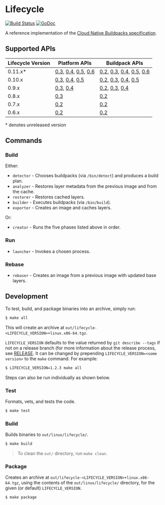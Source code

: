 # Lifecycle

[![Build Status](https://github.com/buildpacks/lifecycle/workflows/build/badge.svg)](https://github.com/buildpacks/lifecycle/actions)
[![GoDoc](https://godoc.org/github.com/buildpacks/lifecycle?status.svg)](https://godoc.org/github.com/buildpacks/lifecycle)

A reference implementation of the [Cloud Native Buildpacks specification](https://github.com/buildpacks/spec).

## Supported APIs
Lifecycle Version | Platform APIs                                          | Buildpack APIs |
------------------|--------------------------------------------------------|----------------|
0.11.x*           | [0.3][p/0.3], [0.4][p/0.4], [0.5][p/0.5], [0.6][p/0.6] | [0.2][b/0.2], [0.3][b/0.3], [0.4][b/0.4], [0.5][b/0.5], [0.6][b/0.6]
0.10.x            | [0.3][p/0.3], [0.4][p/0.4], [0.5][p/0.5]               | [0.2][b/0.2], [0.3][b/0.3], [0.4][b/0.4], [0.5][b/0.5]
0.9.x             | [0.3][p/0.3], [0.4][p/0.4]                             | [0.2][b/0.2], [0.3][b/0.3], [0.4][b/0.4]
0.8.x             | [0.3][p/0.3]                                           | [0.2][b/0.2]
0.7.x             | [0.2][p/0.2]                                           | [0.2][b/0.2]
0.6.x             | [0.2][p/0.2]                                           | [0.2][b/0.2]

[b/0.2]: https://github.com/buildpacks/spec/blob/buildpack/v0.2/buildpack.md
[b/0.3]: https://github.com/buildpacks/spec/tree/buildpack/v0.3/buildpack.md
[b/0.4]: https://github.com/buildpacks/spec/tree/buildpack/v0.4/buildpack.md
[b/0.5]: https://github.com/buildpacks/spec/tree/buildpack/v0.5/buildpack.md
[b/0.6]: https://github.com/buildpacks/spec/tree/buildpack/v0.6/buildpack.md
[p/0.2]: https://github.com/buildpacks/spec/blob/platform/v0.2/platform.md
[p/0.3]: https://github.com/buildpacks/spec/blob/platform/v0.3/platform.md
[p/0.4]: https://github.com/buildpacks/spec/blob/platform/v0.4/platform.md
[p/0.5]: https://github.com/buildpacks/spec/blob/platform/v0.5/platform.md
[p/0.6]: https://github.com/buildpacks/spec/blob/platform/v0.6/platform.md

\* denotes unreleased version

## Commands

### Build

Either:
* `detector` - Chooses buildpacks (via `/bin/detect`) and produces a build plan.
* `analyzer` - Restores layer metadata from the previous image and from the cache.
* `restorer` - Restores cached layers.
* `builder` -  Executes buildpacks (via `/bin/build`).
* `exporter` - Creates an image and caches layers.

Or:
* `creator` - Runs the five phases listed above in order.

### Run

* `launcher` - Invokes a chosen process.

### Rebase

* `rebaser` - Creates an image from a previous image with updated base layers.

## Development
To test, build, and package binaries into an archive, simply run:

```bash
$ make all
```
This will create an archive at `out/lifecycle-<LIFECYCLE_VERSION>+linux.x86-64.tgz`.

`LIFECYCLE_VERSION` defaults to the value returned by `git describe --tags` if not on a release branch (for more information about the release process, see [RELEASE](RELEASE.md). It can be changed by prepending `LIFECYCLE_VERSION=<some version>` to the
`make` command. For example:

```bash
$ LIFECYCLE_VERSION=1.2.3 make all
```

Steps can also be run individually as shown below.

### Test

Formats, vets, and tests the code.

```bash
$ make test
```

### Build

Builds binaries to `out/linux/lifecycle/`.

```bash
$ make build
```

> To clean the `out/` directory, run `make clean`.

### Package

Creates an archive at `out/lifecycle-<LIFECYCLE_VERSION>+linux.x86-64.tgz`, using the contents of the
`out/linux/lifecycle/` directory, for the given (or default) `LIFECYCLE_VERSION`.

```bash
$ make package
```
